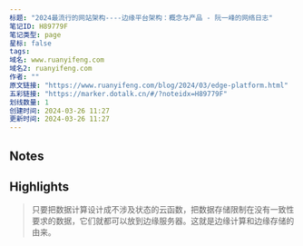 ```yaml
---
标题: "2024最流行的网站架构----边缘平台架构：概念与产品 - 阮一峰的网络日志"
笔记ID: H89779F
笔记类型: page
星标: false
tags: 
域名: www.ruanyifeng.com
域名2: ruanyifeng.com
作者: ""
原文链接: "https://www.ruanyifeng.com/blog/2024/03/edge-platform.html"
五彩链接: "https://marker.dotalk.cn/#/?noteidx=H89779F"
划线数量: 1
创建时间: 2024-03-26 11:27
更新时间: 2024-03-26 11:27
---
```


## Notes


## Highlights
> 只要把数据计算设计成不涉及状态的云函数，把数据存储限制在没有一致性要求的数据，它们就都可以放到边缘服务器。这就是边缘计算和边缘存储的由来。

